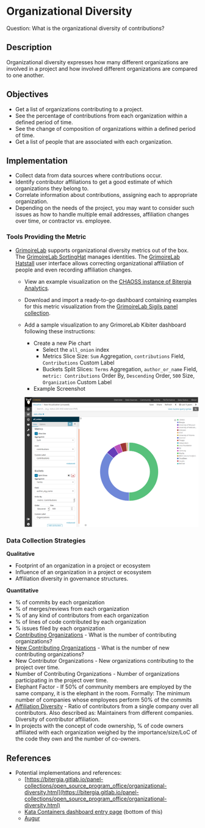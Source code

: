 # Organizational Diversity

Question: What is the organizational diversity of contributions?

## Description

Organizational diversity expresses how many different organizations are involved in a project and how involved different organizations are compared to one another.

##  Objectives

* Get a list of organizations contributing to a project.
* See the percentage of contributions from each organization within a defined period of time.
* See the change of composition of organizations within a defined period of time.
* Get a list of people that are associated with each organization.

## Implementation

* Collect data from data sources where contributions occur.
* Identify contributor affiliations to get a good estimate of which organizations they belong to.
* Correlate information about contributions, assigning each to appropriate organization.
* Depending on the needs of the project, you may want to consider such issues as how to handle multiple email addresses, affiliation changes over time, or contractor vs. employee.

### Tools Providing the Metric

* [GrimoireLab](https://chaoss.github.io/grimoirelab) supports organizational diversity metrics out of the box. The [GrimoireLab SortingHat](https://github.com/chaoss/grimoirelab-sortinghat) manages identities. The [GrimoireLab Hatstall](https://github.com/chaoss/grimoirelab-hatstall) user interface allows correcting organizational affiliation of people and even recording affiliation changes.
  * View an example visualization on the [CHAOSS instance of Bitergia Analytics](https://chaoss.biterg.io/app/kibana#/dashboard/Community-Structure-by-Organization).
  * Download and import a ready-to-go dashboard containing examples for this metric visualization from the [GrimoireLab Sigils panel collection](https://chaoss.github.io/grimoirelab-sigils/panels/community-structure-by-organization/).
  * Add a sample visualization to any GrimoreLab Kibiter dashboard following these instructions:
    * Create a new Pie chart
      * Select the `all_onion` index
      * Metrics Slice Size: `Sum` Aggregation, `contributions` Field, `Contributions` Custom Label
      * Buckets Split Slices: `Terms` Aggregation, `author_or_name` Field, `metric: Contributions` Order By, `Descending` Order, `500` Size, `Organization` Custom Label
    * Example Screenshot

    ![Organizational Diversity Pie Chart](images/piechart.png)

### Data Collection Strategies

**Qualitative**

* Footprint of an organization in a project or ecosystem
* Influence of an organization in a project or ecosystem
* Affiliation diversity in governance structures.

**Quantitative**

* % of commits by each organization
* % of merges/reviews from each organization
* % of any kind of contributors from each organization
* % of lines of code contributed by each organization
* % issues filed by each organization
* [Contributing Organizations](https://github.com/chaoss/metrics/blob/master/activity-metrics/contributing-organizations.md) - What is the number of contributing organizations?
* [New Contributing Organizations](https://github.com/chaoss/metrics/blob/master/activity-metrics/new-contributing-organizations.md) - What is the number of new contributing organizations?
* New Contributor Organizations - New organizations contributing to the project over time.
* Number of Contributing Organizations - Number of organizations participating in the project over time.
* Elephant Factor - If 50% of community members are employed by the same company, it is the elephant in the room. Formally: The minimum number of companies whose employees perform 50% of the commits
* [Affiliation Diversity](https://github.com/chaoss/metrics/blob/master/activity-metrics/contributor-diversity.md) - Ratio of contributors from a single company over all contributors. Also described as: Maintainers from different companies. Diversity of contributor affiliation.
* In projects with the concept of code ownership, % of code owners affiliated with each organization weighed by the importance/size/LoC of the code they own and the number of co-owners.

## References
* Potential implementations and references:
  * [https://bitergia.gitlab.io/panel-collections/open_source_program_office/organizational-diversity.html](https://bitergia.gitlab.io/panel-collections/open_source_program_office/organizational-diversity.html)
  * [Kata Containers dashboard entry page](https://katacontainers.biterg.io) (bottom of this)
  * [Augur](https://github.com/chaoss/augur)
